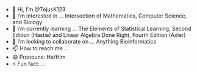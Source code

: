 - 👋 Hi, I’m @TejusK123
- 👀 I’m interested in ... Intersection of Mathematics, Computer Science, and Biology
- 🌱 I’m currently learning ... The Elements of Statistical Learning, Second Edition (Hastie) and Linear Algebra Done Right, Fourth Edition (Axler)
- 💞️ I’m looking to collaborate on ... Anything Bioinformatics
- 📫 How to reach me ... 
- 😄 Pronouns: He/Him
- ⚡ Fun fact: ...

<!---
TejusK123/TejusK123 is a ✨ special ✨ repository because its `README.md` (this file) appears on your GitHub profile.
You can click the Preview link to take a look at your changes.
--->
